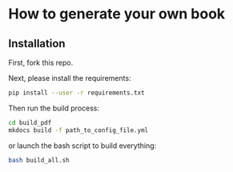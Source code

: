# How to generate your own book

## Installation

First, fork this repo.

Next, please install the requirements:

```bash
pip install --user -r requirements.txt 
```

Then run the build process:

```bash
cd build_pdf
mkdocs build -f path_to_config_file.yml
```

or launch the bash script to build everything:

```bash
bash build_all.sh
```
